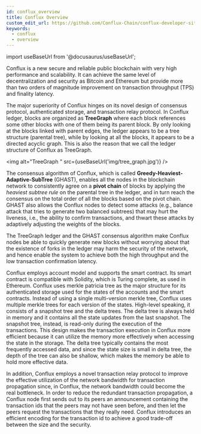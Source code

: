 ```yaml
---
id: conflux_overview
title: Conflux Overview
custom_edit_url: https://github.com/Conflux-Chain/conflux-developer-site/edit/master/docs/introduction/en/overview.md
keywords:
  - conflux
  - overview
---
```

import useBaseUrl from '@docusaurus/useBaseUrl';

Conflux is a new secure and reliable public blockchain with very high
performance and scalability. It can achieve the same level of decentralization
and security as Bitcoin and Ethereum but provide more than two orders of
magnitude improvement on transaction throughput (TPS) and finality latency.  

The major superiority of Conflux hinges on its novel design of consensus
protocol, authenticated storage, and transaction relay protocol. In Conflux
ledger, blocks are organized as **TreeGraph** where each block references some
other blocks with one of them being its parent block. By only looking at the
blocks linked with parent edges, the ledger appears to be a tree structure
(parental tree), while by looking at all the blocks, it appears to be a directed
acyclic graph. This is also the reason that we call the ledger structure of
Conflux as TreeGraph. 

<img alt="TreeGraph " src={useBaseUrl('img/tree_graph.jpg')} />

The consensus algorithm of Conflux, which is called
**Greedy-Heaviest-Adaptive-SubTree** (GHAST), enables all the nodes in the
blockchain network to consistently agree on a **pivot chain** of blocks by
applying the *heaviest subtree rule* on the parental tree in the ledger, and in
turn reach the consensus on the total order of all the blocks based on the pivot
chain. GHAST also allows the Conflux nodes to detect some attacks (e.g., balance
attack that tries to generate two balanced subtrees) that may hurt the liveness,
i.e., the ability to confirm transactions, and thwart these attacks by
adaptively adjusting the weights of the blocks.  

The TreeGraph ledger and the GHAST consensus algorithm make Conflux nodes be
able to quickly generate new blocks without worrying about that the existence of
forks in the ledger may harm the security of the network, and hence enable the
system to achieve both the high throughput and the low transaction confirmation
latency.  

Conflux employs account model and supports the smart contract. Its smart
contract is compatible with Solidity, which is Turing complete, as used in
Ethereum. Conflux uses merkle patricia tree as the major structure for its
authenticated storage used for the states of the accounts and the smart
contracts. Instead of using a single multi-version merkle tree, Conflux uses
multiple merkle trees for each version of the states. High-level speaking, it
consists of a snapshot tree and the delta trees. The delta tree is always held
in memory and it contains all the state updates from the last snapshot. The
snapshot tree, instead, is read-only during the execution of the transactions.
This design makes the transaction execution in Conflux more efficient because it
can utilize the memory more effectively when accessing the state in the storage.
The delta tree typically contains the most frequently accessed data, and since
the state size is small in delta tree, the depth of the tree can also be
shallow, which makes the memory be able to hold more effective data.  

In addition, Conflux employs a novel transaction relay protocol to improve the
effective utilization of the network bandwidth for transaction propagation
since, in Conflux, the network bandwidth could become the real bottleneck. In
order to reduce the redundant transaction propagation, a Conflux node first
sends out to its peers an announcement containing the transaction ids that the
peers may not have seen before, and then let the peers request the transactions
that they really need. Conflux introduces an efficient encoding for the
transaction id to achieve a good trade-off between the size and the security.  
